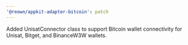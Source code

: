 ```yaml
---
'@reown/appkit-adapter-bitcoin': patch
---
```


Added UnisatConnector class to support Bitcoin wallet connectivity for Unisat, Bitget, and BinanceW3W wallets.
